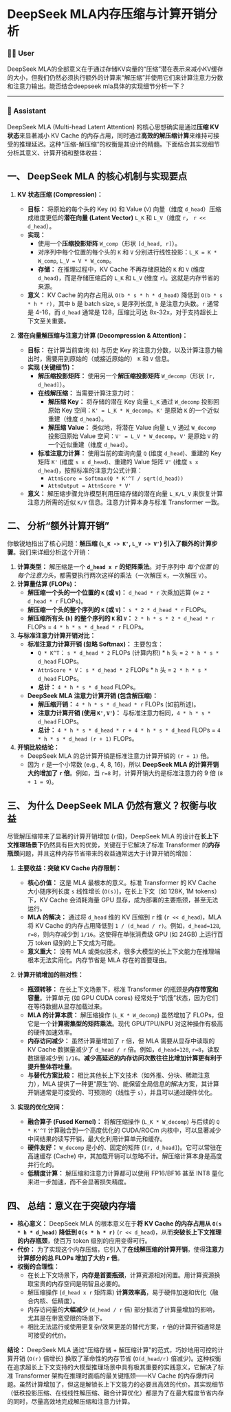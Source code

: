 # DeepSeek MLA内存压缩与计算开销分析

### 🧑‍💻 User

DeepSeek MLA的全部意义在于通过存储KV向量的“压缩”潜在表示来减小KV缓存的大小，但我们仍然必须执行额外的计算来“解压缩”并使用它们来计算注意力分数和注意力输出。能否结合deepseek mla具体的实现细节分析一下？

---

### 🤖 Assistant

DeepSeek MLA (Multi-head Latent Attention) 的核心思想确实是通过**压缩 KV 状态**来显著减小 KV Cache 的内存占用，同时通过**高效的解压缩计算**来维持可接受的推理延迟。这种“压缩-解压缩”的权衡是其设计的精髓。下面结合其实现细节分析其意义、计算开销和整体收益：

## 一、 DeepSeek MLA 的核心机制与实现要点

1.  **KV 状态压缩 (Compression)：**
    *   **目标：** 将原始的每个头的 Key (`K`) 和 Value (`V`) 向量（维度 `d_head`）压缩成维度更低的**潜在向量 (Latent Vector)** `L_K` 和 `L_V`（维度 `r`， `r << d_head`）。
    *   **实现：**
        *   使用一个**压缩投影矩阵** `W_comp`（形状 `[d_head, r]`）。
        *   对序列中每个位置的每个头的 `K` 和 `V` 分别进行线性投影：`L_K = K * W_comp`, `L_V = V * W_comp`。
        *   **存储：** 在推理过程中，KV Cache 不再存储原始的 `K` 和 `V` (维度 `d_head`)，而是存储压缩后的 `L_K` 和 `L_V` (维度 `r`)。这就是内存节省的来源。
    *   **意义：** KV Cache 的内存占用从 `O(b * s * h * d_head)` 降低到 `O(b * s * h * r)`，其中 `b` 是 batch size, `s` 是序列长度, `h` 是注意力头数。`r` 通常是 4-16，而 `d_head` 通常是 128，压缩比可达 8x-32x，对于支持超长上下文至关重要。

2.  **潜在向量解压缩与注意力计算 (Decompression & Attention)：**
    *   **目标：** 在计算当前查询 (`Q`) 与历史 Key 的注意力分数，以及计算注意力输出时，需要用到原始的（或接近原始的） `K` 和 `V` 信息。
    *   **实现 (关键细节)：**
        *   **解压缩投影矩阵：** 使用另一个**解压缩投影矩阵** `W_decomp`（形状 `[r, d_head]`）。
        *   **在线解压缩：** 当需要计算注意力时：
            *   **解压缩 Key：** 将存储的潜在 Key 向量 `L_K` 通过 `W_decomp` 投影回原始 Key 空间：`K' = L_K * W_decomp`。`K'` 是原始 `K` 的一个近似重建（维度 `d_head`）。
            *   **解压缩 Value：** 类似地，将潜在 Value 向量 `L_V` 通过 `W_decomp` 投影回原始 Value 空间：`V' = L_V * W_decomp`。`V'` 是原始 `V` 的一个近似重建（维度 `d_head`）。
        *   **标准注意力计算：** 使用当前的查询向量 `Q` (维度 `d_head`)、重建的 Key 矩阵 `K'` (维度 `s x d_head`)、重建的 Value 矩阵 `V'` (维度 `s x d_head`)，按照标准的注意力公式计算：
            *   `AttnScore = Softmax(Q * K'^T / sqrt(d_head))`
            *   `AttnOutput = AttnScore * V'`
    *   **意义：** 解压缩步骤允许模型利用压缩存储的潜在向量 `L_K/L_V` 来恢复计算注意力所需的近似 `K/V` 信息。注意力计算本身与标准 Transformer 一致。

## 二、 分析“额外计算开销”

你敏锐地指出了核心问题：**解压缩 (`L_K -> K'`, `L_V -> V'`) 引入了额外的计算步骤**。我们来详细分析这个开销：

1.  **计算类型：** 解压缩是一个 **`d_head x r` 的矩阵乘法**。对于序列中 *每个位置* 的 *每个注意力头*，都需要执行两次这样的乘法（一次解压 `K`，一次解压 `V`）。
2.  **计算量估算 (FLOPs)：**
    *   **解压缩一个头的一个位置的 `K` (或 `V`)：** `d_head * r` 次乘加运算 (≈ `2 * d_head * r` FLOPs)。
    *   **解压缩一个头的整个序列的 `K` (或 `V`)：** `s * 2 * d_head * r` FLOPs。
    *   **解压缩所有头 (`h`) 的整个序列的 `K` 和 `V`：** `2 * h * s * 2 * d_head * r` FLOPs = `4 * h * s * d_head * r` FLOPs。
3.  **与标准注意力计算开销对比：**
    *   **标准注意力计算开销 (忽略 Softmax)：** 主要包含：
        *   `Q * K^T`： `s * d_head * 2` FLOPs (计算内积) * `h` 头 = `2 * h * s * d_head` FLOPs。
        *   `AttnScore * V`： `s * d_head * 2` FLOPs * `h` 头 = `2 * h * s * d_head` FLOPs。
        *   **总计：** `4 * h * s * d_head` FLOPs。
    *   **DeepSeek MLA 注意力计算开销 (包含解压缩)：**
        *   **解压缩开销：** `4 * h * s * d_head * r` FLOPs (如前所述)。
        *   **注意力计算开销 (使用 `K'`, `V'`)：** 与标准注意力相同，`4 * h * s * d_head` FLOPs。
        *   **总计：** `4 * h * s * d_head * r + 4 * h * s * d_head` FLOPs = `4 * h * s * d_head (r + 1)` FLOPs。
4.  **开销比较结论：**
    *   DeepSeek MLA 的总计算开销是标准注意力计算开销的 `(r + 1)` 倍。
    *   因为 `r` 是一个小常数 (e.g., 4, 8, 16)，所以 **DeepSeek MLA 的计算开销大约增加了 `r` 倍**。例如，当 `r=8` 时，计算开销大约是标准注意力的 9 倍 (`8 + 1 = 9`)。

## 三、 为什么 DeepSeek MLA 仍然有意义？权衡与收益

尽管解压缩带来了显著的计算开销增加 (`r`倍)，DeepSeek MLA 的设计在**长上下文推理场景下**仍然具有巨大的优势，关键在于它解决了标准 Transformer 的**内存瓶颈**问题，并且这种内存节省带来的收益通常远大于计算开销的增加：

1.  **主要收益：突破 KV Cache 内存限制：**
    *   **核心价值：** 这是 MLA 最根本的意义。标准 Transformer 的 KV Cache 大小随序列长度 `s` 线性增长 (`O(s)`)，在长上下文（如 128K, 1M tokens）下，KV Cache 会消耗海量 GPU 显存，成为部署的主要瓶颈，甚至无法运行。
    *   **MLA 的解决：** 通过将 `d_head` 维的 KV 压缩到 `r` 维 (`r << d_head`)，MLA 将 KV Cache 的内存占用降低到 `1 / (d_head / r)`。例如，`d_head=128`, `r=8`，则内存减少到 `1/16`。这使得在单张消费级 GPU (如 24GB) 上运行百万 token 级别的上下文成为可能。
    *   **意义重大：** 没有 MLA 或类似技术，很多大模型的长上下文能力在推理端根本无法实用化。内存节省是 MLA 存在的首要理由。

2.  **计算开销增加的相对性：**
    *   **瓶颈转移：** 在长上下文场景下，标准 Transformer 的瓶颈是**内存带宽和容量**。计算单元 (如 GPU CUDA cores) 经常处于“饥饿”状态，因为它们在等待数据从显存加载过来。
    *   **MLA 的计算本质：** 解压缩操作 (`L_K * W_decomp`) 虽然增加了 FLOPs，但它是一个**计算密集型的矩阵乘法**。现代 GPU/TPU/NPU 对这种操作有极高的硬件加速效率。
    *   **内存访问减少：** 虽然计算量增加了 `r` 倍，但 MLA 需要从显存中读取的 KV Cache 数据量减少了 `d_head / r` 倍。例如，`d_head=128`, `r=8`，读取数据量减少到 `1/16`。**减少高延迟的内存访问次数往往比增加计算更有利于提升整体吞吐量**。
    *   **与替代方案比较：** 相比其他长上下文技术（如外推、分块、稀疏注意力），MLA 提供了一种更“原生”的、能保留全局信息的解决方案，其计算开销通常是可接受的、可预测的（线性于 `s`），并且可以通过硬件优化。

3.  **实现的优化空间：**
    *   **融合算子 (Fused Kernel)：** 将解压缩操作 (`L_K * W_decomp`) 与后续的 `Q * K'^T` 计算融合到一个高度优化的 CUDA/ROCm 内核中，可以显著减少中间结果的读写开销，最大化利用计算单元和缓存。
    *   **硬件友好：** `W_decomp` 是小的、固定的矩阵 (`[r, d_head]`)。它可以常驻在高速缓存 (Cache) 中，其加载开销可以忽略不计。解压缩计算本身是高度并行化的。
    *   **低精度计算：** 解压缩和注意力计算都可以使用 FP16/BF16 甚至 INT8 量化来进一步加速，而不会显著损失精度。

## 四、 总结：意义在于突破内存墙

*   **核心意义：** DeepSeek MLA 的根本意义在于**将 KV Cache 的内存占用从 `O(s * h * d_head)` 降低到 `O(s * h * r)`** (`r << d_head`)，从而**突破长上下文推理的内存瓶颈**，使百万 token 级别的应用变得可行。
*   **代价：** 为了实现这个内存压缩，它引入了**在线解压缩的计算开销**，使得**注意力计算部分的总 FLOPs 增加了大约 `r` 倍**。
*   **权衡的合理性：**
    *   在长上下文场景下，**内存是首要瓶颈**，计算资源相对闲置。用计算资源换取宝贵的内存空间是明智且必要的。
    *   解压缩操作 (`d_head x r` 矩阵乘) **计算效率高**，易于硬件加速和优化（融合内核、低精度）。
    *   内存访问量的**大幅减少** (`d_head / r` 倍) 部分抵消了计算量增加的影响，尤其是在带宽受限的场景下。
    *   相比无法运行或使用更复杂/效果更差的替代方案，`r` 倍的计算开销通常是可接受的代价。

**结论：** DeepSeek MLA 通过“压缩存储 + 解压缩计算”的范式，巧妙地用可控的计算开销 (`O(r)` 倍增长) 换取了革命性的内存节省 (`O(d_head/r)` 倍减少)。这种权衡在追求超长上下文支持的大模型推理场景中具有极其重要的实践意义，它解决了标准 Transformer 架构在推理时面临的最关键瓶颈——KV Cache 的内存爆炸问题。虽然计算增加了，但这是解锁长上下文能力的必要且高效的代价。其实现细节（低秩投影压缩、在线线性解压缩、融合计算优化）都是为了在最大程度节省内存的同时，尽量高效地完成解压缩和注意力计算。